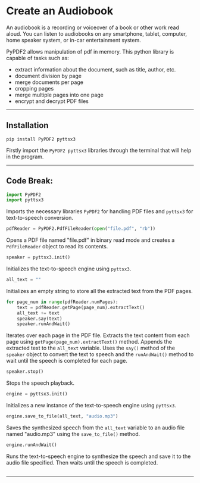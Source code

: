 # Create an Audiobook 

An audiobook is a recording or voiceover of a book or other work read aloud. You can listen to audiobooks on any smartphone, tablet, computer, home speaker system, or in-car entertainment system.

PyPDF2 allows manipulation of pdf in memory. This python library is capable of tasks such as:

- extract information about the document, such as title, author, etc.
- document division by page
- merge documents per page
- cropping pages
- merge multiple pages into one page
- encrypt and decrypt PDF files

-----

## Installation

```
pip install PyPDF2 pyttsx3
```
Firstly import the `PyPDF2 pyttsx3` libraries through the terminal that will help in the program.

-----

## Code Break:

```python
import PyPDF2
import pyttsx3
```
Imports the necessary libraries `PyPDF2` for handling PDF files and `pyttsx3` for text-to-speech conversion.

```python
pdfReader = PyPDF2.PdfFileReader(open("file.pdf", "rb"))
```
Opens a PDF file named "file.pdf" in binary read mode and creates a `PdfFileReader` object to read its contents.

```python
speaker = pyttsx3.init()
```
Initializes the text-to-speech engine using `pyttsx3`.

```python
all_text = ""
```
Initializes an empty string to store all the extracted text from the PDF pages.

```python
for page_num in range(pdfReader.numPages):
    text = pdfReader.getPage(page_num).extractText()
    all_text += text
    speaker.say(text)
    speaker.runAndWait()
```
Iterates over each page in the PDF file. Extracts the text content from each page using `getPage(page_num).extractText()` method. Appends the extracted text to the `all_text` variable. Uses the `say()` method of the `speaker` object to convert the text to speech and the `runAndWait()` method to wait until the speech is completed for each page.

```python
speaker.stop()
```
Stops the speech playback.

```python
engine = pyttsx3.init()
```
Initializes a new instance of the text-to-speech engine using `pyttsx3`.

```python
engine.save_to_file(all_text, "audio.mp3")
```
Saves the synthesized speech from the `all_text` variable to an audio file named "audio.mp3" using the `save_to_file()` method.

```python
engine.runAndWait()
```
Runs the text-to-speech engine to synthesize the speech and save it to the audio file specified. Then waits until the speech is completed.

```python
```



-----